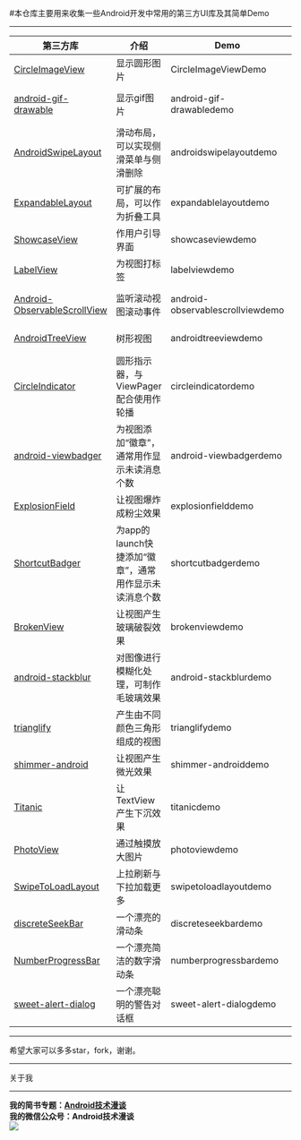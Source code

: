 #本仓库主要用来收集一些Android开发中常用的第三方UI库及其简单Demo  
***  
|第三方库|介绍|Demo|使用说明|  
|---|---|---|---|  
|[CircleImageView](https://github.com/hdodenhof/CircleImageView)|显示圆形图片|CircleImageViewDemo|[Android UI Libs之CircleImageView.md](https://github.com/lavor-zl/UILibs/blob/master/Android%20UI%20Libs之CircleImageView.md)|  
|[android-gif-drawable](https://github.com/koral--/android-gif-drawable)|显示gif图片|android-gif-drawabledemo|[Android UI Libs之android-gif-drawable.md](https://github.com/lavor-zl/UILibs/blob/master/Android%20UI%20Libs之android-gif-drawable.md)|  
|[AndroidSwipeLayout](https://github.com/daimajia/AndroidSwipeLayout)|滑动布局，可以实现侧滑菜单与侧滑删除|androidswipelayoutdemo|[Android UI Libs之AndroidSwipeLayout.md](https://github.com/lavor-zl/UILibs/blob/master/Android%20UI%20Libs之AndroidSwipeLayout.md)|  
|[ExpandableLayout](https://github.com/traex/ExpandableLayout)|可扩展的布局，可以作为折叠工具|expandablelayoutdemo|[Android UI Libs之ExpandableLayout.md](https://github.com/lavor-zl/UILibs/blob/master/Android%20UI%20Libs之ExpandableLayout.md)|  
|[ShowcaseView](https://github.com/amlcurran/ShowcaseView)|作用户引导界面|showcaseviewdemo|[Android UI Libs之ShowcaseView.md](https://github.com/lavor-zl/UILibs/blob/master/Android%20UI%20Libs之ShowcaseView.md)|
|[LabelView](https://github.com/linger1216/labelview)|为视图打标签|labelviewdemo|[Android UI Libs之LabelView.md](https://github.com/lavor-zl/UILibs/blob/master/Android%20UI%20Libs之LabelView.md)|  
|[Android-ObservableScrollView](https://github.com/ksoichiro/Android-ObservableScrollView)|监听滚动视图滚动事件|android-observablescrollviewdemo|[Android UI Libs之Android-ObservableScrollView.md](https://github.com/lavor-zl/UILibs/blob/master/Android%20UI%20Libs之Android-ObservableScrollView.md)|  
|[AndroidTreeView](https://github.com/bmelnychuk/AndroidTreeView)|树形视图|androidtreeviewdemo|[Android UI Libs之AndroidTreeView.md](https://github.com/lavor-zl/UILibs/blob/master/Android%20UI%20Libs之AndroidTreeView.md)|  
|[CircleIndicator](https://github.com/ongakuer/CircleIndicator)|圆形指示器，与ViewPager配合使用作轮播|circleindicatordemo|[Android UI Libs之CircleIndicator.md](https://github.com/lavor-zl/UILibs/blob/master/Android%20UI%20Libs之CircleIndicator.md)|  
|[android-viewbadger](https://github.com/jgilfelt/android-viewbadger)|为视图添加“徽章”，通常用作显示未读消息个数|android-viewbadgerdemo|[Android UI Libs之android-viewbadger.md](https://github.com/lavor-zl/UILibs/blob/master/Android%20UI%20Libs之Android-ObservableScrollView.md)|  
|[ExplosionField](https://github.com/tyrantgit/ExplosionField)|让视图爆炸成粉尘效果|explosionfielddemo|[Android UI Libs之ExplosionField.md](https://github.com/lavor-zl/UILibs/blob/master/Android%20UI%20Libs之ExplosionField.md)|  
|[ShortcutBadger](https://github.com/leolin310148/ShortcutBadger)|为app的launch快捷添加“徽章”，通常用作显示未读消息个数|shortcutbadgerdemo|[Android UI Libs之ShortcutBadger.md](https://github.com/lavor-zl/UILibs/blob/master/Android%20UI%20Libs之ShortcutBadger.md)|  
|[BrokenView](https://github.com/zhanyongsheng/BrokenView)|让视图产生玻璃破裂效果|brokenviewdemo|[Android UI Libs之BrokenView.md](https://github.com/lavor-zl/UILibs/blob/master/Android%20UI%20Libs之BrokenView.md)|  
|[android-stackblur](https://github.com/kikoso/android-stackblur)|对图像进行模糊化处理，可制作毛玻璃效果|android-stackblurdemo|[Android UI Libs之android-stackblur.md](https://github.com/lavor-zl/UILibs/blob/master/Android%20UI%20Libs之android-stackblur.md)|  
|[trianglify](https://github.com/manolovn/trianglify)|产生由不同颜色三角形组成的视图|trianglifydemo|[Android UI Libs之trianglify.md](https://github.com/lavor-zl/UILibs/blob/master/Android%20UI%20Libs之trianglify.md)|  
|[shimmer-android](https://github.com/facebook/shimmer-android)|让视图产生微光效果|shimmer-androiddemo|[Android UI Libs之shimmer-android.md](https://github.com/lavor-zl/UILibs/blob/master/Android%20UI%20Libs之shimmer-android.md)|  
|[Titanic](https://github.com/RomainPiel/Titanic)|让TextView产生下沉效果|titanicdemo|[Android UI Libs之Titanic.md](https://github.com/lavor-zl/UILibs/blob/master/Android%20UI%20Libs之Titanic.md)|  
|[PhotoView](https://github.com/chrisbanes/PhotoView)|通过触摸放大图片|photoviewdemo|[Android UI Libs之PhotoView.md](https://github.com/lavor-zl/UILibs/blob/master/Android%20UI%20Libs之PhotoView.md)|  
|[SwipeToLoadLayout](https://github.com/Aspsine/SwipeToLoadLayout)|上拉刷新与下拉加载更多|swipetoloadlayoutdemo|[Android UI Libs之SwipeToLoadLayout.md](https://github.com/lavor-zl/UILibs/blob/master/Android%20UI%20Libs之SwipeToLoadLayout.md)|  
|[discreteSeekBar](https://github.com/AnderWeb/discreteSeekBar)|一个漂亮的滑动条|discreteseekbardemo|[Android UI Libs之DiscreteSeekBar.md](https://github.com/lavor-zl/UILibs/blob/master/Android%20UI%20Libs之DiscreteSeekBar.md)|  
|[NumberProgressBar](https://github.com/daimajia/NumberProgressBar)|一个漂亮简洁的数字滑动条|numberprogressbardemo|[Android UI Libs之NumberProgressBar.md](https://github.com/lavor-zl/UILibs/blob/master/Android%20UI%20Libs之NumberProgressBar.md)|  
|[sweet-alert-dialog](https://github.com/pedant/sweet-alert-dialog)|一个漂亮聪明的警告对话框|sweet-alert-dialogdemo|[Android UI Libs之SweetAlertDialog.md](https://github.com/lavor-zl/UILibs/blob/master/Android%20UI%20Libs之SweetAlertDialog.md)|  


***  
希望大家可以多多star，fork，谢谢。  

***  
关于我  
***  
**我的简书专题：[Android技术漫谈](http://www.jianshu.com/collection/4833a48d1cb2)**   
**我的微信公众号：Android技术漫谈**  
![](http://i.imgur.com/u75x3BP.jpg)